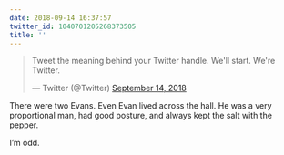 ```yaml
---
date: 2018-09-14 16:37:57
twitter_id: 1040701205268373505
title: ''
---
```


<blockquote class="twitter-tweet"><p lang="en" dir="ltr">Tweet the meaning behind your Twitter handle. We&#39;ll start. We&#39;re Twitter.</p>&mdash; Twitter (@Twitter) <a href="https://twitter.com/Twitter/status/1040681142087819265?ref_src=twsrc%5Etfw">September 14, 2018</a></blockquote>
<script async src="https://platform.twitter.com/widgets.js" charset="utf-8"></script>

There were two Evans. Even Evan lived across the hall. He was a very proportional man, had good posture, and always kept the salt with the pepper.

I’m odd.
